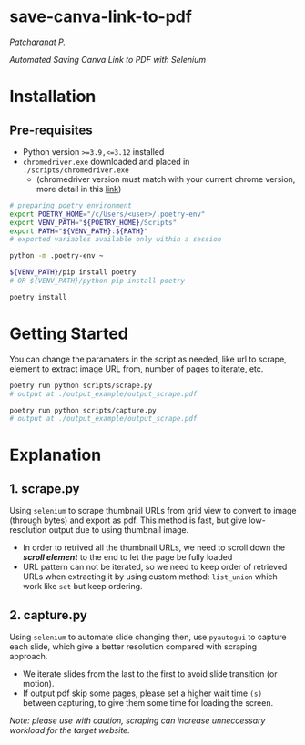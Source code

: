 # save-canva-link-to-pdf

*Patcharanat P.*

*Automated Saving Canva Link to PDF with Selenium*

# Installation

## Pre-requisites

- Python version `>=3.9,<=3.12` installed
- `chromedriver.exe` downloaded and placed in `./scripts/chromedriver.exe`
    - (chromedriver version must match with your current chrome version, more detail in this [link](https://developer.chrome.com/docs/chromedriver/downloads))

```bash
# preparing poetry environment
export POETRY_HOME="/c/Users/<user>/.poetry-env"
export VENV_PATH="${POETRY_HOME}/Scripts"
export PATH="${VENV_PATH}:${PATH}"
# exported variables available only within a session

python -m .poetry-env ~

${VENV_PATH}/pip install poetry
# OR ${VENV_PATH}/python pip install poetry

poetry install
```

# Getting Started

You can change the paramaters in the script as needed, like url to scrape, element to extract image URL from, number of pages to iterate, etc.

```bash
poetry run python scripts/scrape.py
# output at ./output_example/output_scrape.pdf

poetry run python scripts/capture.py
# output at ./output_example/output_scrape.pdf
```

# Explanation

## 1. scrape.py

Using `selenium` to scrape thumbnail URLs from grid view to convert to image (through bytes) and export as pdf. This method is fast, but give low-resolution output due to using thumbnail image.
- In order to retrived all the thumbnail URLs, we need to scroll down the ***scroll element*** to the end to let the page be fully loaded
- URL pattern can not be iterated, so we need to keep order of retrieved URLs when extracting it by using custom method: `list_union` which work like `set` but keep ordering.

## 2. capture.py

Using `selenium` to automate slide changing then, use `pyautogui` to capture each slide, which give a better resolution compared with scraping approach.
- We iterate slides from the last to the first to avoid slide transition (or motion).
- If output pdf skip some pages, please set a higher wait time `(s)` between capturing, to give them some time for loading the screen.

*Note: please use with caution, scraping can increase unneccessary workload for the target website.*
